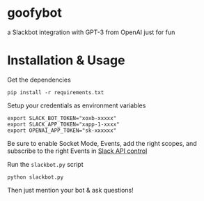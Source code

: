 # goofybot
a Slackbot integration with GPT-3 from OpenAI just for fun

# Installation & Usage
Get the dependencies
```
pip install -r requirements.txt
```

Setup your credentials as environment variables
```
export SLACK_BOT_TOKEN="xoxb-xxxxx"
export SLACK_APP_TOKEN="xapp-1-xxxx"
export OPENAI_APP_TOKEN="sk-xxxxxx"
```

Be sure to enable Socket Mode, Events, add the right scopes, and subscribe to the right Events in [Slack API control](https://api.slack.com/apps/)

Run the `slackbot.py` script
```
python slackbot.py
```

Then just mention your bot & ask questions!
